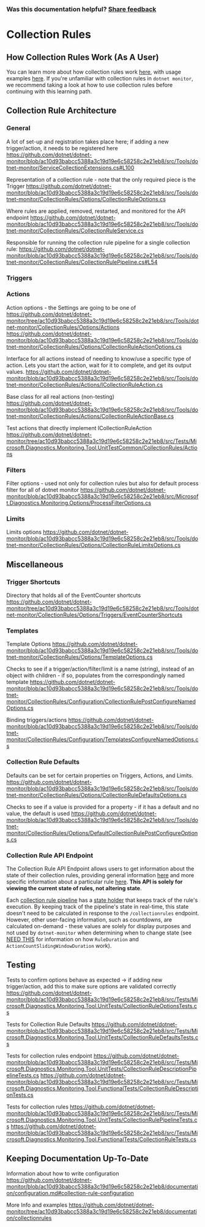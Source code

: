 
### Was this documentation helpful? [Share feedback](https://www.research.net/r/DGDQWXH?src=documentation%2FlearningPath%2Fcollectionrules)

# Collection Rules

## How Collection Rules Work (As A User)

You can learn more about how collection rules work [here](https://github.com/dotnet/dotnet-monitor/blob/main/documentation/collectionrules/collectionrules.md#collection-rules), with usage examples [here](https://github.com/dotnet/dotnet-monitor/blob/main/documentation/collectionrules/collectionruleexamples.md). If you're unfamiliar with collection rules in `dotnet monitor`, we recommend taking a look at how to use collection rules before continuing with this learning path.

## Collection Rule Architecture

### General

A lot of set-up and registration takes place here; if adding a new trigger/action, it needs to be registered here
https://github.com/dotnet/dotnet-monitor/blob/ac10d93babcc5388a3c19d19e6c58258c2e21eb8/src/Tools/dotnet-monitor/ServiceCollectionExtensions.cs#L100

Representation of a collection rule - note that the only required piece is the Trigger
https://github.com/dotnet/dotnet-monitor/blob/ac10d93babcc5388a3c19d19e6c58258c2e21eb8/src/Tools/dotnet-monitor/CollectionRules/Options/CollectionRuleOptions.cs

Where rules are applied, removed, restarted, and monitored for the API endpoint
https://github.com/dotnet/dotnet-monitor/blob/ac10d93babcc5388a3c19d19e6c58258c2e21eb8/src/Tools/dotnet-monitor/CollectionRules/CollectionRuleService.cs

Responsible for running the collection rule pipeline for a single collection rule:
https://github.com/dotnet/dotnet-monitor/blob/ac10d93babcc5388a3c19d19e6c58258c2e21eb8/src/Tools/dotnet-monitor/CollectionRules/CollectionRulePipeline.cs#L54


### Triggers

### Actions

Action options - the Settings are going to be one of https://github.com/dotnet/dotnet-monitor/tree/ac10d93babcc5388a3c19d19e6c58258c2e21eb8/src/Tools/dotnet-monitor/CollectionRules/Options/Actions
https://github.com/dotnet/dotnet-monitor/blob/ac10d93babcc5388a3c19d19e6c58258c2e21eb8/src/Tools/dotnet-monitor/CollectionRules/Options/CollectionRuleActionOptions.cs

Interface for all actions instead of needing to know/use a specific type of action. Lets you start the action, wait for it to complete, and get its output values. https://github.com/dotnet/dotnet-monitor/blob/ac10d93babcc5388a3c19d19e6c58258c2e21eb8/src/Tools/dotnet-monitor/CollectionRules/Actions/ICollectionRuleAction.cs

Base class for all real actions (non-testing)
https://github.com/dotnet/dotnet-monitor/blob/ac10d93babcc5388a3c19d19e6c58258c2e21eb8/src/Tools/dotnet-monitor/CollectionRules/Actions/CollectionRuleActionBase.cs

Test actions that directly implement ICollectionRuleAction
https://github.com/dotnet/dotnet-monitor/tree/ac10d93babcc5388a3c19d19e6c58258c2e21eb8/src/Tests/Microsoft.Diagnostics.Monitoring.Tool.UnitTestCommon/CollectionRules/Actions



### Filters

Filter options - used not only for collection rules but also for default process filter for all of dotnet monitor
https://github.com/dotnet/dotnet-monitor/blob/ac10d93babcc5388a3c19d19e6c58258c2e21eb8/src/Microsoft.Diagnostics.Monitoring.Options/ProcessFilterOptions.cs

### Limits

Limits options
https://github.com/dotnet/dotnet-monitor/blob/ac10d93babcc5388a3c19d19e6c58258c2e21eb8/src/Tools/dotnet-monitor/CollectionRules/Options/CollectionRuleLimitsOptions.cs

## Miscellaneous

### Trigger Shortcuts

Directory that holds all of the EventCounter shortcuts
https://github.com/dotnet/dotnet-monitor/tree/ac10d93babcc5388a3c19d19e6c58258c2e21eb8/src/Tools/dotnet-monitor/CollectionRules/Options/Triggers/EventCounterShortcuts

### Templates

Template Options
https://github.com/dotnet/dotnet-monitor/blob/ac10d93babcc5388a3c19d19e6c58258c2e21eb8/src/Tools/dotnet-monitor/CollectionRules/Options/TemplateOptions.cs

Checks to see if a trigger/action/filter/limit is a name (string), instead of an object with children - if so, populates from the correspondingly named template
https://github.com/dotnet/dotnet-monitor/blob/ac10d93babcc5388a3c19d19e6c58258c2e21eb8/src/Tools/dotnet-monitor/CollectionRules/Configuration/CollectionRulePostConfigureNamedOptions.cs

Binding triggers/actions
https://github.com/dotnet/dotnet-monitor/blob/ac10d93babcc5388a3c19d19e6c58258c2e21eb8/src/Tools/dotnet-monitor/CollectionRules/Configuration/TemplatesConfigureNamedOptions.cs

### Collection Rule Defaults

Defaults can be set for certain properties on Triggers, Actions, and Limits.
https://github.com/dotnet/dotnet-monitor/blob/ac10d93babcc5388a3c19d19e6c58258c2e21eb8/src/Tools/dotnet-monitor/CollectionRules/Options/CollectionRuleDefaultsOptions.cs

Checks to see if a value is provided for a property - if it has a default and no value, the default is used
https://github.com/dotnet/dotnet-monitor/blob/ac10d93babcc5388a3c19d19e6c58258c2e21eb8/src/Tools/dotnet-monitor/CollectionRules/Options/DefaultCollectionRulePostConfigureOptions.cs

### Collection Rule API Endpoint

The Collection Rule API Endpoint allows users to get information about the state of their collection rules, providing general information [here](https://github.com/dotnet/dotnet-monitor/blob/ac10d93babcc5388a3c19d19e6c58258c2e21eb8/src/Microsoft.Diagnostics.Monitoring.WebApi/Controllers/DiagController.cs#L546) and more specific information about a particular rule [here](https://github.com/dotnet/dotnet-monitor/blob/ac10d93babcc5388a3c19d19e6c58258c2e21eb8/src/Microsoft.Diagnostics.Monitoring.WebApi/Controllers/DiagController.cs#L571). **This API is solely for viewing the current state of rules, not altering state**.

Each [collection rule pipeline](https://github.com/dotnet/dotnet-monitor/blob/ac10d93babcc5388a3c19d19e6c58258c2e21eb8/src/Tools/dotnet-monitor/CollectionRules/CollectionRulePipeline.cs) has a [state holder](https://github.com/dotnet/dotnet-monitor/blob/ac10d93babcc5388a3c19d19e6c58258c2e21eb8/src/Microsoft.Diagnostics.Monitoring.WebApi/CollectionRulePipelineState.cs) that keeps track of the rule's execution. By keeping track of the pipeline's state in real-time, this state doesn't need to be calculated in response to the `/collectionrules` endpoint. However, other user-facing information, such as countdowns, are calculated on-demand - these values are solely for display purposes and not used by `dotnet-monitor` when determining when to change state (see [NEED THIS]() for information on how `RuleDuration` and `ActionCountSlidingWindowDuration` work).

## Testing

Tests to confirm options behave as expected -> if adding new trigger/action, add this to make sure options are validated correctly
https://github.com/dotnet/dotnet-monitor/blob/ac10d93babcc5388a3c19d19e6c58258c2e21eb8/src/Tests/Microsoft.Diagnostics.Monitoring.Tool.UnitTests/CollectionRuleOptionsTests.cs

Tests for Collection Rule Defaults
https://github.com/dotnet/dotnet-monitor/blob/ac10d93babcc5388a3c19d19e6c58258c2e21eb8/src/Tests/Microsoft.Diagnostics.Monitoring.Tool.UnitTests/CollectionRuleDefaultsTests.cs

Tests for collection rules endpoint
https://github.com/dotnet/dotnet-monitor/blob/ac10d93babcc5388a3c19d19e6c58258c2e21eb8/src/Tests/Microsoft.Diagnostics.Monitoring.Tool.UnitTests/CollectionRuleDescriptionPipelineTests.cs
https://github.com/dotnet/dotnet-monitor/blob/ac10d93babcc5388a3c19d19e6c58258c2e21eb8/src/Tests/Microsoft.Diagnostics.Monitoring.Tool.FunctionalTests/CollectionRuleDescriptionTests.cs

Tests for collection rules
https://github.com/dotnet/dotnet-monitor/blob/ac10d93babcc5388a3c19d19e6c58258c2e21eb8/src/Tests/Microsoft.Diagnostics.Monitoring.Tool.UnitTests/CollectionRulePipelineTests.cs
https://github.com/dotnet/dotnet-monitor/blob/ac10d93babcc5388a3c19d19e6c58258c2e21eb8/src/Tests/Microsoft.Diagnostics.Monitoring.Tool.FunctionalTests/CollectionRuleTests.cs

## Keeping Documentation Up-To-Date

Information about how to write configuration
https://github.com/dotnet/dotnet-monitor/blob/ac10d93babcc5388a3c19d19e6c58258c2e21eb8/documentation/configuration.md#collection-rule-configuration

More Info and examples
https://github.com/dotnet/dotnet-monitor/tree/ac10d93babcc5388a3c19d19e6c58258c2e21eb8/documentation/collectionrules
